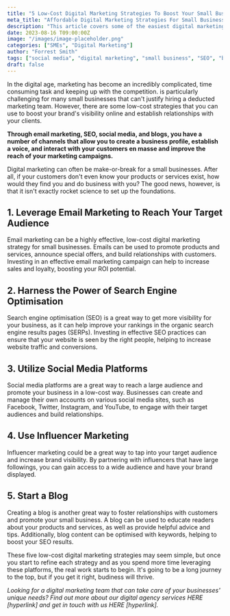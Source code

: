 ```yaml
---
title: "5 Low-Cost Digital Marketing Strategies To Boost Your Small Business"
meta_title: "Affordable Digital Marketing Strategies For Small Businesses"
description: "This article covers some of the easiest digital marketing strategies that you can follow to improve your small businesses' digital presence."
date: 2023-08-16 T09:00:00Z
image: "/images/image-placeholder.png"
categories: ["SMEs", "Digital Marketing"]
author: "Forrest Smith"
tags: ["social media", "digital marketing", "small business", "SEO", "blog", "influncer marketing"]
draft: false
---
```

In the digital age, marketing has become an incredibly complicated, time consuming task and keeping up with the competition. is particularly challenging for many small businesses that can't justify hiring a deducted marketing team. However, there are some low-cost strategies that you can use to boost your brand's visibility online and establish relationships with your clients.

**Through email marketing, SEO, social media, and blogs, you have a number of channels that allow you to create a business profile, establish a voice, and interact with your customers en masse  and improve the reach of your marketing campaigns.**

Digital marketing can often be make-or-break for a small businesses. After all, if your customers don't even know your products or services exist, how would they find you and do business with you? The good news, however, is that it isn't exactly rocket science to set up the foundations.

## 1. Leverage Email Marketing to Reach Your Target Audience

Email marketing can be a highly effective, low-cost digital marketing strategy for small businesses. Emails can be used to promote products and services, announce special offers, and build relationships with customers. Investing in an effective email marketing campaign can help to increase sales and loyalty, boosting your ROI potential.

## 2. Harness the Power of Search Engine Optimisation

Search engine optimisation (SEO) is a great way to get more visibility for your business, as it can help improve your rankings in the organic search engine results pages (SERPs). Investing in effective SEO practices can ensure that your website is seen by the right people, helping to increase website traffic and conversions.

## 3. Utilize Social Media Platforms

Social media platforms are a great way to reach a large audience and promote your business in a low-cost way. Businesses can create and manage their own accounts on various social media sites, such as Facebook, Twitter, Instagram, and YouTube, to engage with their target audiences and build relationships.

## 4. Use Influencer Marketing

Influencer marketing could be a great way to tap into your target audience and increase brand visibility. By partnering with influencers that have large followings, you can gain access to a wide audience and have your brand displayed.

## 5. Start a Blog

Creating a blog is another great way to foster relationships with customers and promote your small business. A blog can be used to educate readers about your products and services, as well as provide helpful advice and tips. Additionally, blog content can be optimised with keywords, helping to boost your SEO results.

These five low-cost digital marketing strategies may seem simple, but once you start to refine each strategy and as you spend more time leveraging these platforms, the real work starts to begin. It's going to be a long journey to the top, but if you get it right, budiness will thrive.

*Looking for a digital marketing team that can take care of your businesses' unique needs? Find out more about our digital agency services HERE [hyperlink] and get in touch with us HERE [hyperlink].*